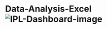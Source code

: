 # Data-Analysis-Excel![IPL-Dashboard-image](https://user-images.githubusercontent.com/72075661/229274081-f714c75b-b6c2-4e64-bb6e-812016296e33.jpg)

